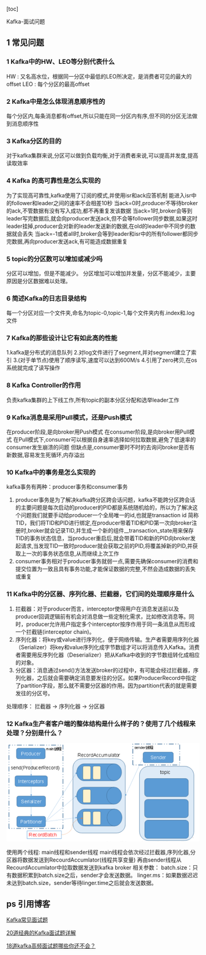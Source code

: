 [toc]

Kafka-面试问题

## 1 常见问题

### 1  Kafka中的HW、LEO等分别代表什么

HW : 又名高水位，根据同一分区中最低的LEO所决定，是消费者可见的最大的offset
LEO : 每个分区的最高offset

### 2 Kafka中是怎么体现消息顺序性的

每个分区内,每条消息都有offset,所以只能在同一分区内有序,但不同的分区无法做到消息顺序性

### 3 Kafka分区的目的

对于kafka集群来说,分区可以做到负载均衡,对于消费者来说,可以提高并发度,提高读取效率

### 4 Kafka 的高可靠性是怎么实现的

为了实现高可靠性,kafka使用了订阅的模式,并使用isr和ack应答机制
能进入isr中的follower和leader之间的速率不会相差10秒
当ack=0时,producer不等待broker的ack,不管数据有没有写入成功,都不再重复发该数据
当ack=1时,broker会等到leader写完数据后,就会向producer发送ack,但不会等follower同步数据,如果这时leader挂掉,producer会对新的leader发送新的数据,在old的leader中不同步的数据就会丢失
当ack=-1或者all时,broker会等到leader和isr中的所有follower都同步完数据,再向producer发送ack,有可能造成数据重复

### 5 topic的分区数可以增加或减少吗

分区可以增加，但是不能减少。
分区增加可以增加并发量，分区不能减少，主要原因是分区数据难以处理。

### 6 简述Kafka的日志目录结构

每一个分区对应一个文件夹,命名为topic-0,topic-1,每个文件夹内有.index和.log文件

### 7 Kafka的那些设计让它有如此高的性能

1.kafka是分布式的消息队列
2.对log文件进行了segment,并对segment建立了索引
3.(对于单节点)使用了顺序读写,速度可以达到600M/s
4.引用了zero拷贝,在os系统就完成了读写操作

### 8 Kafka Controller的作用

负责kafka集群的上下线工作,所有topic的副本分区分配和选举leader工作

### 9 Kafka消息是采用Pull模式，还是Push模式

在producer阶段,是向broker用Push模式
在consumer阶段,是向broker用Pull模式
在Pull模式下,consumer可以根据自身速率选择如何拉取数据,避免了低速率的consumer发生崩溃的问题
但缺点是,consumer要时不时的去询问broker是否有新数据,容易发生死循环,内存溢出

### 10 Kafka中的事务是怎么实现的

kafka事务有两种：producer事务和consumer事务

1. producer事务是为了解决kafka跨分区跨会话问题，kafka不能跨分区跨会话的主要问题是每次启动的producer的PID都是系统随机给的，所以为了解决这个问题我们就要手动给producer一个全局唯一的id,也就是transaction id 简称TID，我们将TID和PID进行绑定,在producer带着TID和PID第一次向broker注册时,broker就会记录TID,并生成一个新的组件__transaction_state用来保存TID的事务状态信息，当producer重启后,就会带着TID和新的PID向broker发起请求,当发现TID一致时producer就会获取之前的PID,将覆盖掉新的PID,并获取上一次的事务状态信息,从而继续上次工作
2. consumer事务相对于producer事务就弱一点,需要先确保consumer的消费和提交位置为一致且具有事务功能,才能保证数据的完整,不然会造成数据的丢失或重复

### 11 Kafka中的分区器、序列化器、拦截器，它们间的处理顺序是什么

1. 拦截器：对于producer而言，interceptor使得用户在消息发送前以及producer回调逻辑前有机会对消息做一些定制化需求，比如修改消息等。同时，producer允许用户指定多个interceptor按序作用于同一条消息从而形成一个拦截链(interceptor chain)。
2. 序列化器：将key或value进行序列化，便于网络传输。生产者需要用序列化器（Serializer）将key和value序列化成字节数组才可以将消息传入Kafka。消费者需要用反序列化器（Deserializer）把从Kafka中收到的字节数组转化成相应的对象。
3. 分区器：消息通过send()方法发送broker的过程中，有可能会经过拦截器，序列化器，之后就会需要确定消息要发往的分区。如果ProducerRecord中指定了partition字段，那么就不需要分区器的作用。因为partition代表的就是需要发往的分区号。

处理顺序： 拦截器 -> 序列化器 -> 分区器

### 12 Kafka生产者客户端的整体结构是什么样子的？使用了几个线程来处理？分别是什么？

<img src="picture/image-20201130132259200.png" alt="image-20201130132259200" style="zoom:70%;" />

使用两个线程: main线程和sender线程
main线程会依次经过拦截器,序列化器,分区器将数据发送到RecourdAccumlator(线程共享变量)
再由sender线程从RecourdAccumlator中拉取数据发送到kafka broker
相关参数：
batch.size：只有数据积累到batch.size之后，sender才会发送数据。
linger.ms：如果数据迟迟未达到batch.size，sender等待linger.time之后就会发送数据。















## ps 引用博客

[Kafka常见面试题](https://blog.csdn.net/C_Xiang_Falcon/article/details/100917145)

[20道经典的Kafka面试题详解](https://www.jianshu.com/p/511962462e58)

[18道kafka高频面试题哪些你还不会？](https://developer.aliyun.com/article/740170)

